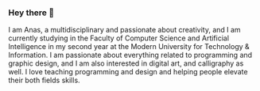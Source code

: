 ### Hey there 👋
I am Anas, a multidisciplinary and passionate about creativity, and I am currently studying in the Faculty of Computer Science and Artificial Intelligence in my second year at the Modern University for Technology & Information. I am passionate about everything related to programming and graphic design, and I am also interested in digital art, and calligraphy as well. I love teaching programming and design and helping people elevate their both fields skills.


<!--
**Anaszarqawi/Anaszarqawi** is a ✨ _special_ ✨ repository because its `README.md` (this file) appears on your GitHub profile.

Here are some ideas to get you started:

- 🔭 I’m currently working on ...
- 🌱 I’m currently learning ...
- 👯 I’m looking to collaborate on ...
- 🤔 I’m looking for help with ...
- 💬 Ask me about ...
- 📫 How to reach me: ...
- 😄 Pronouns: ...
- ⚡ Fun fact: ...
-->
